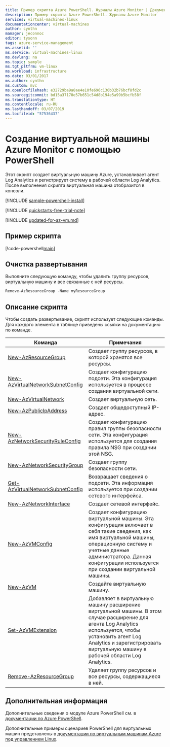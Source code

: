 ```yaml
---
title: Пример скрипта Azure PowerShell. Журналы Azure Monitor | Документация Майкрософт
description: Пример скрипта Azure PowerShell. Журналы Azure Monitor
services: virtual-machines-linux
documentationcenter: virtual-machines
author: cynthn
manager: jeconnoc
editor: tysonn
tags: azure-service-management
ms.assetid: ''
ms.service: virtual-machines-linux
ms.devlang: na
ms.topic: sample
ms.tgt_pltfrm: vm-linux
ms.workload: infrastructure
ms.date: 03/01/2017
ms.author: cynthn
ms.custom: mvc
ms.openlocfilehash: e32729ba9a8ae4e10fe696c130b32b76bcf8fd2c
ms.sourcegitcommit: bd15a37170e57b651c54d8b194e5a99b5bcfb58f
ms.translationtype: HT
ms.contentlocale: ru-RU
ms.lasthandoff: 03/07/2019
ms.locfileid: "57536437"
---
```

# <a name="create-an-azure-monitor-vm-with-powershell"></a>Создание виртуальной машины Azure Monitor с помощью PowerShell

Этот скрипт создает виртуальную машину Azure, устанавливает агент Log Analytics и регистрирует систему в рабочей области Log Analytics. После выполнения скрипта виртуальная машина отобразится в консоли.

[!INCLUDE [sample-powershell-install](../../../includes/sample-powershell-install.md)]

[!INCLUDE [quickstarts-free-trial-note](../../../includes/quickstarts-free-trial-note.md)]

[!INCLUDE [updated-for-az-vm.md](../../../includes/updated-for-az-vm.md)]

## <a name="sample-script"></a>Пример скрипта

[!code-powershell[main](../../../powershell_scripts/virtual-machine/create-vm-monitor-oms/create-vm-monitor-oms.ps1 "Create VM")]

## <a name="clean-up-deployment"></a>Очистка развертывания

Выполните следующую команду, чтобы удалить группу ресурсов, виртуальную машину и все связанные с ней ресурсы.

```powershell
Remove-AzResourceGroup -Name myResourceGroup
```

## <a name="script-explanation"></a>Описание скрипта

Чтобы создать развертывание, скрипт использует следующие команды. Для каждого элемента в таблице приведены ссылки на документацию по команде.

| Команда | Примечания |
|---|---|
| [New-AzResourceGroup](https://docs.microsoft.com/powershell/module/az.resources/new-azresourcegroup) | Создает группу ресурсов, в которой хранятся все ресурсы. |
| [New-AzVirtualNetworkSubnetConfig](https://docs.microsoft.com/powershell/module/az.network/new-azvirtualnetworksubnetconfig) | Создает конфигурацию подсети. Эта конфигурация используется в процессе создания виртуальной сети. |
| [New-AzVirtualNetwork](https://docs.microsoft.com/powershell/module/az.network/new-azvirtualnetwork) | Создает виртуальную сеть. |
| [New-AzPublicIpAddress](https://docs.microsoft.com/powershell/module/az.network/new-azpublicipaddress) | Создает общедоступный IP-адрес. |
| [New-AzNetworkSecurityRuleConfig](https://docs.microsoft.com/powershell/module/az.network/new-aznetworksecurityruleconfig) | Создает конфигурацию правил группы безопасности сети. Эта конфигурация используется для создания правила NSG при создании этой NSG. |
| [New-AzNetworkSecurityGroup](https://docs.microsoft.com/powershell/module/az.network/new-aznetworksecuritygroup) | Создает группу безопасности сети. |
| [Get-AzVirtualNetworkSubnetConfig](https://docs.microsoft.com/powershell/module/az.network/get-azvirtualnetworksubnetconfig) | Возвращает сведения о подсети. Эта информация используется при создании сетевого интерфейса. |
| [New-AzNetworkInterface](https://docs.microsoft.com/powershell/module/az.network/new-aznetworkinterface) | Создает сетевой интерфейс. |
| [New-AzVMConfig](https://docs.microsoft.com/powershell/module/az.compute/new-azvmconfig) | Создает конфигурацию виртуальной машины. Эта конфигурация включает в себя такие сведения, как имя виртуальной машины, операционную систему и учетные данные администратора. Данная конфигурации используется при создании виртуальной машины. |
| [New-AzVM](https://docs.microsoft.com/powershell/module/az.compute/new-azvm) | Создайте виртуальную машину. |
| [Set-AzVMExtension](https://docs.microsoft.com/powershell/module/az.compute/set-azvmextension) | Добавляет в виртуальную машину расширение виртуальной машины. В этом случае расширение для агента Log Analytics используется, чтобы установить агент Log Analytics и зарегистрировать виртуальную машину в рабочей области Log Analytics. |
|[Remove-AzResourceGroup](https://docs.microsoft.com/powershell/module/az.resources/remove-azresourcegroup) | Удаляет группу ресурсов и все ресурсы, содержащиеся в ней. |

## <a name="next-steps"></a>Дополнительная информация

Дополнительные сведения о модуле Azure PowerShell см. в [документации по Azure PowerShell](/powershell/azure/overview).

Дополнительные примеры сценариев PowerShell для виртуальных машин представлены в [документации по виртуальным машинам Azure под управлением Linux](../linux/powershell-samples.md?toc=%2fazure%2fvirtual-machines%2flinux%2ftoc.json).
